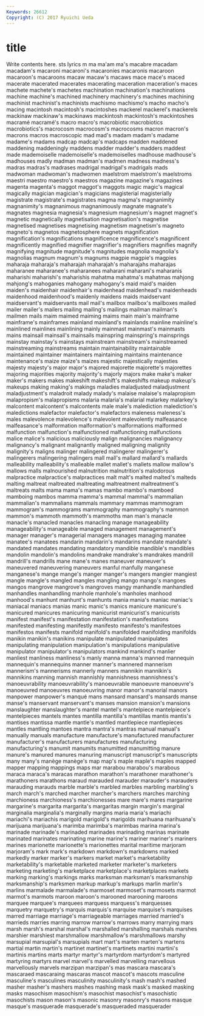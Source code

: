 ```yaml
---
Keywords: 26612 
Copyright: (C) 2017 Ryuichi Ueda
---
```


# title

Write contents here.
sts lyrics m ma ma'am ma's macabre macadam
macadam's macaroni macaroni's macaronies macaronis macaroon macaroon's macaroons macaw macaw's
macaws mace mace's maced macerate macerated macerates macerating maceration maceration's
maces machete machete's machetes machination machination's machinations machine machine's machined
machinery machinery's machines machining machinist machinist's machinists machismo machismo's macho
macho's macing macintosh macintosh's macintoshes mackerel mackerel's mackerels mackinaw mackinaw's
mackinaws mackintosh mackintosh's mackintoshes macramé macramé's macro macro's macrobiotic macrobiotics
macrobiotics's macrocosm macrocosm's macrocosms macron macron's macrons macros macroscopic mad
mad's madam madam's madame madame's madams madcap madcap's madcaps madden
maddened maddening maddeningly maddens madder madder's madders maddest made mademoiselle
mademoiselle's mademoiselles madhouse madhouse's madhouses madly madman madman's madmen madness
madness's madras madras's madrases madrigal madrigal's madrigals mads madwoman madwoman's
madwomen maelstrom maelstrom's maelstroms maestri maestro maestro's maestros magazine magazine's
magazines magenta magenta's maggot maggot's maggots magic magic's magical magically
magician magician's magicians magisterial magisterially magistrate magistrate's magistrates magma magma's
magnanimity magnanimity's magnanimous magnanimously magnate magnate's magnates magnesia magnesia's magnesium
magnesium's magnet magnet's magnetic magnetically magnetisation magnetisation's magnetise magnetised magnetises
magnetising magnetism magnetism's magneto magneto's magnetos magnetosphere magnets magnification magnification's
magnifications magnificence magnificence's magnificent magnificently magnified magnifier magnifier's magnifiers magnifies
magnify magnifying magnitude magnitude's magnitudes magnolia magnolia's magnolias magnum magnum's
magnums magpie magpie's magpies maharaja maharaja's maharajah maharajah's maharajahs maharajas
maharanee maharanee's maharanees maharani maharani's maharanis maharishi maharishi's maharishis mahatma
mahatma's mahatmas mahjong mahjong's mahoganies mahogany mahogany's maid maid's maiden
maiden's maidenhair maidenhair's maidenhead maidenhead's maidenheads maidenhood maidenhood's maidenly maidens
maids maidservant maidservant's maidservants mail mail's mailbox mailbox's mailboxes mailed
mailer mailer's mailers mailing mailing's mailings mailman mailman's mailmen mails
maim maimed maiming maims main main's mainframe mainframe's mainframes mainland
mainland's mainlands mainline mainline's mainlined mainlines mainlining mainly mainmast mainmast's
mainmasts mains mainsail mainsail's mainsails mainspring mainspring's mainsprings mainstay mainstay's
mainstays mainstream mainstream's mainstreamed mainstreaming mainstreams maintain maintainability maintainable maintained
maintainer maintainers maintaining maintains maintenance maintenance's maize maize's maizes majestic
majestically majesties majesty majesty's major major's majored majorette majorette's majorettes
majoring majorities majority majority's majorly majors make make's maker maker's
makers makes makeshift makeshift's makeshifts makeup makeup's makeups making making's
makings maladies maladjusted maladjustment maladjustment's maladroit malady malady's malaise malaise's
malapropism malapropism's malapropisms malaria malaria's malarial malarkey malarkey's malcontent malcontent's
malcontents male male's malediction malediction's maledictions malefactor malefactor's malefactors maleness
maleness's males malevolence malevolence's malevolent malevolently malfeasance malfeasance's malformation malformation's
malformations malformed malfunction malfunction's malfunctioned malfunctioning malfunctions malice malice's malicious
maliciously malign malignancies malignancy malignancy's malignant malignantly maligned maligning malignity
malignity's maligns malinger malingered malingerer malingerer's malingerers malingering malingers mall
mall's mallard mallard's mallards malleability malleability's malleable mallet mallet's mallets
mallow mallow's mallows malls malnourished malnutrition malnutrition's malodorous malpractice malpractice's
malpractices malt malt's malted malted's malteds malting maltreat maltreated maltreating
maltreatment maltreatment's maltreats malts mama mama's mamas mambo mambo's mamboed
mamboing mambos mamma mamma's mammal mammal's mammalian mammalian's mammalians mammals
mammary mammas mammogram mammogram's mammograms mammography mammography's mammon mammon's mammoth
mammoth's mammoths man man's manacle manacle's manacled manacles manacling manage
manageability manageability's manageable managed management management's manager manager's managerial managers
manages managing manatee manatee's manatees mandarin mandarin's mandarins mandate mandate's
mandated mandates mandating mandatory mandible mandible's mandibles mandolin mandolin's mandolins
mandrake mandrake's mandrakes mandrill mandrill's mandrills mane mane's manes maneuver
maneuver's maneuvered maneuvering maneuvers manful manfully manganese manganese's mange mange's
manger manger's mangers mangier mangiest mangle mangle's mangled mangles mangling
mango mango's mangoes mangos mangrove mangrove's mangroves mangy manhandle manhandled
manhandles manhandling manhole manhole's manholes manhood manhood's manhunt manhunt's manhunts
mania mania's maniac maniac's maniacal maniacs manias manic manic's manics
manicure manicure's manicured manicures manicuring manicurist manicurist's manicurists manifest manifest's
manifestation manifestation's manifestations manifested manifesting manifestly manifesto manifesto's manifestoes manifestos
manifests manifold manifold's manifolded manifolding manifolds manikin manikin's manikins manipulate
manipulated manipulates manipulating manipulation manipulation's manipulations manipulative manipulator manipulator's manipulators
mankind mankind's manlier manliest manliness manliness's manly manna manna's manned
mannequin mannequin's mannequins manner manner's mannered mannerism mannerism's mannerisms mannerly
manners mannikin mannikin's mannikins manning mannish mannishly mannishness mannishness's manoeuvrability
manoeuvrability's manoeuvrable manoeuvre manoeuvre's manoeuvred manoeuvres manoeuvring manor manor's manorial
manors manpower manpower's manqué mans mansard mansard's mansards manse manse's
manservant manservant's manses mansion mansion's mansions manslaughter manslaughter's mantel mantel's
mantelpiece mantelpiece's mantelpieces mantels mantes mantilla mantilla's mantillas mantis mantis's
mantises mantissa mantle mantle's mantled mantlepiece mantlepieces mantles mantling mantoes
mantra mantra's mantras manual manual's manually manuals manufacture manufacture's manufactured
manufacturer manufacturer's manufacturers manufactures manufacturing manufacturing's manumit manumits manumitted manumitting
manure manure's manured manures manuring manuscript manuscript's manuscripts many many's
manège manège's map map's maple maple's maples mapped mapper mapping
mappings maps mar marabou marabou's marabous maraca maraca's maracas marathon
marathon's marathoner marathoner's marathoners marathons maraud marauded marauder marauder's marauders
marauding marauds marble marble's marbled marbles marbling marbling's march march's
marched marcher marcher's marchers marches marching marchioness marchioness's marchionesses mare
mare's mares margarine margarine's margarita margarita's margaritas margin margin's marginal
marginalia marginalia's marginally margins maria maria's mariachi mariachi's mariachis marigold
marigold's marigolds marihuana marihuana's marijuana marijuana's marimba marimba's marimbas marina
marina's marinade marinade's marinaded marinades marinading marinas marinate marinated marinates
marinating marine marine's mariner mariner's mariners marines marionette marionette's marionettes
marital maritime marjoram marjoram's mark mark's markdown markdown's markdowns marked
markedly marker marker's markers market market's marketability marketability's marketable marketed
marketer marketer's marketers marketing marketing's marketplace marketplace's marketplaces markets marking
marking's markings marks marksman marksman's marksmanship marksmanship's marksmen markup markup's
markups marlin marlin's marlins marmalade marmalade's marmoset marmoset's marmosets marmot
marmot's marmots maroon maroon's marooned marooning maroons marquee marquee's marquees
marquess marquess's marquesses marquetry marquetry's marquis marquis's marquise marquise's marquises
marred marriage marriage's marriageable marriages married married's marrieds marries marring
marrow marrow's marrows marry marrying mars marsh marsh's marshal marshal's
marshalled marshalling marshals marshes marshier marshiest marshmallow marshmallow's marshmallows marshy
marsupial marsupial's marsupials mart mart's marten marten's martens martial martin
martin's martinet martinet's martinets martini martini's martinis martins marts martyr
martyr's martyrdom martyrdom's martyred martyring martyrs marvel marvel's marvelled marvelling
marvellous marvellously marvels marzipan marzipan's mas mascara mascara's mascaraed mascaraing
mascaras mascot mascot's mascots masculine masculine's masculines masculinity masculinity's mash
mash's mashed masher masher's mashers mashes mashing mask mask's masked
masking masks masochism masochism's masochist masochist's masochistic masochists mason mason's
masonic masonry masonry's masons masque masque's masquerade masquerade's masqueraded masquerader
